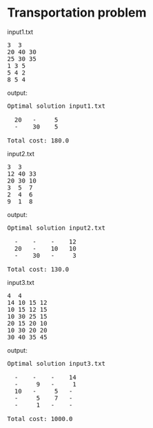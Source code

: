 # Transportation problem

input1.txt
<pre>3  3
20 40 30
25 30 35
1 3 5
5 4 2
8 5 4</pre>

output:
<pre>Optimal solution input1.txt

  20   -     5 
  -    30    5 

Total cost: 180.0</pre>

input2.txt
<pre>3  3
12 40 33
20 30 10
3  5  7
2  4  6
9  1  8</pre>

output:
<pre>Optimal solution input2.txt

  -    -    -    12 
  20   -    10   10 
  -    30   -     3 

Total cost: 130.0</pre>

input3.txt
<pre>4  4
14 10 15 12
10 15 12 15
10 30 25 15
20 15 20 10
10 30 20 20
30 40 35 45</pre>

output:
<pre>Optimal solution input3.txt

  -    -    -    14 
  -     9   -     1 
  10   -     5   -  
  -     5    7   -  
  -     1   -    -  

Total cost: 1000.0</pre>
